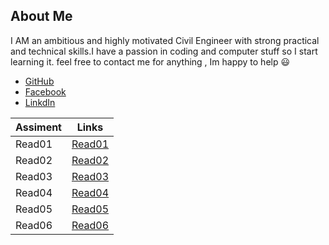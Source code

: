 

 ## About Me 
  
I AM an ambitious and highly motivated Civil Engineer with strong practical and technical skills.I have a passion in coding and computer stuff so I start learning it.
 feel free to contact me for anything , Im happy to help 😃
 * [GitHub](https://github.com/AnasAGc)
 * [Facebook](https://fb.com/Anasx0x)
 * [LinkdIn ](https://github.com/AnasAGc)
 
Assiment     |      Links    |
------------ | ---------------
   Read01    | [Read01](Read01.md)
   Read02    | [Read02](Read02.md)
   Read03    | [Read03](Read03.md)
   Read04    | [Read04](Read04.md)
|  Read05    | [Read05](Read05.md) 
|  Read06    | [Read06](Read06.md) 
             
            
